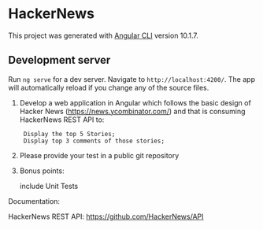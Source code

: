 # HackerNews

This project was generated with [Angular CLI](https://github.com/angular/angular-cli) version 10.1.7.

## Development server

Run `ng serve` for a dev server. Navigate to `http://localhost:4200/`. The app will automatically reload if you change any of the source files.

1. Develop a web application in Angular which follows the basic design of Hacker News (https://news.ycombinator.com/) and that is consuming HackerNews REST API to: 

        Display the top 5 Stories; 
        Display top 3 comments of those stories;

2. Please provide your test in a public git repository 

3. Bonus points:

    include Unit Tests

Documentation:

 HackerNews REST API: https://github.com/HackerNews/API
